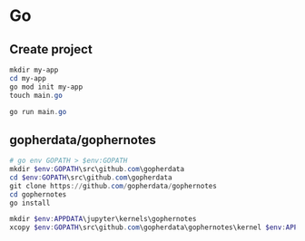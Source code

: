 # Go

## Create project

``` PowerShell
mkdir my-app
cd my-app
go mod init my-app
touch main.go

go run main.go
```

## gopherdata/gophernotes

``` PowerShell
# go env GOPATH > $env:GOPATH
mkdir $env:GOPATH\src\github.com\gopherdata
cd $env:GOPATH\src\github.com\gopherdata
git clone https://github.com/gopherdata/gophernotes
cd gophernotes
go install
```

``` PowerShell
mkdir $env:APPDATA\jupyter\kernels\gophernotes
xcopy $env:GOPATH\src\github.com\gopherdata\gophernotes\kernel $env:APPDATA\jupyter\kernels\gophernotes /s
```

